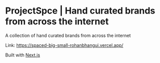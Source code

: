# ProjectSpce | Hand curated brands from across the internet
A collection of hand curated brands from across the internet

Link: https://spaced-big-small-rohanbhangui.vercel.app/


Built with [Next.js](https://nextjs.org/)
